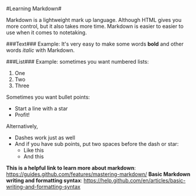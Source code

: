 #Learning Markdown#

Markdown is a lightweight mark up language. Although HTML gives you more control, but it also takes more time. Markdown is easier to easier to use when it comes to notetaking. 


###Text###
  Example: 
  It's very easy to make some words **bold** and other words *italic* with Markdown.
  
###List###
  Example:
  sometimes you want numbered lists:

1. One
2. Two
3. Three

Sometimes you want bullet points:

* Start a line with a star
* Profit!

Alternatively,

- Dashes work just as well
- And if you have sub points, put two spaces before the dash or star:
  - Like this
  - And this
  
 **This is a helpful link to learn more about markdown**: https://guides.github.com/features/mastering-markdown/
 **Basic Markdown writing and formatting syntax**: https://help.github.com/en/articles/basic-writing-and-formatting-syntax
    
